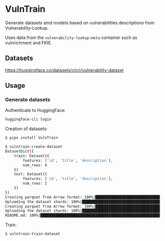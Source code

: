 # VulnTrain

Generate datasets amd models based on vulnerabilities descriptions from Vulnerability-Lookup.

Uses data from the ``vulnerability-lookup:meta`` container such as vulnrichment and FKIE.


## Datasets


https://huggingface.co/datasets/circl/vulnerability-dataset


## Usage

### Generate datasets

Authenticate to HuggingFace:

```bash
huggingface-cli login
```

Creation of datasets:

```bash
$ pipx install VulnTrain

$ vulntrain-create-dataset 
DatasetDict({
    train: Dataset({
        features: ['id', 'title', 'description'],
        num_rows: 4
    })
    test: Dataset({
        features: ['id', 'title', 'description'],
        num_rows: 1
    })
})
Creating parquet from Arrow format: 100%|█████████████████████████████████████████████████████████████████████████████████████████████████████████████████████████████████| 1/1 [00:00<00:00, 1317.72ba/s]
Uploading the dataset shards: 100%|█████████████████████████████████████████████████████████████████████████████████████████████████████████████████████████████████████████| 1/1 [00:00<00:00,  1.16it/s]
Creating parquet from Arrow format: 100%|█████████████████████████████████████████████████████████████████████████████████████████████████████████████████████████████████| 1/1 [00:00<00:00, 2233.39ba/s]
Uploading the dataset shards: 100%|█████████████████████████████████████████████████████████████████████████████████████████████████████████████████████████████████████████| 1/1 [00:00<00:00,  1.39it/s]
README.md: 100%|█████████████████████████████████████████████████████████████████████████████████████████████████████████████████████████████████████████████████████████| 428/428 [00:00<00:00, 1.70MB/s]
```


Train:

```bash
$ vulntrain-train-dataset 
```